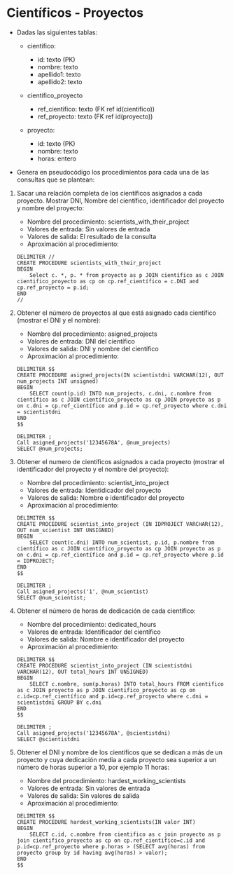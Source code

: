 # Científicos - Proyectos
- Dadas las siguientes tablas:
    - cientifico:

        - id: texto (PK)
        - nombre: texto
        - apellido1: texto
        - apellido2: texto

    - cientifico_proyecto

        - ref_cientifico: texto (FK ref id(científico))
        - ref_proyecto: texto (FK ref id(proyecto))

    - proyecto:

        - id: texto (PK)
        - nombre: texto
        - horas: entero

- Genera en pseudocódigo los procedimientos para cada una de las consultas que se plantean:
1. Sacar una relación completa de los científicos asignados a cada proyecto. Mostrar DNI, Nombre del científico, identificador del proyecto y nombre del proyecto:
    - Nombre del procedimiento: scientists_with_their_project
    - Valores de entrada: Sin valores de entrada
    - Valores de salida: El resultado de la consulta
    - Aproximación al procedimiento: 
    ```
    DELIMITER //
    CREATE PROCEDURE scientists_with_their_project
    BEGIN
        Select c. *, p. * from proyecto as p JOIN científico as c JOIN cientifico_proyecto as cp on cp.ref_científico = c.DNI and cp.ref_proyecto = p.id;
    END 
    //
    ```

2. Obtener el número de proyectos al que está asignado cada científico (mostrar el DNI y el nombre):
    - Nombre del procedimiento: asigned_projects
    - Valores de entrada: DNI del científico
    - Valores de salida: DNI y nombre del científico
    - Aproximación al procedimiento: 
    ```
    DELIMITER $$
    CREATE PROCEDURE asigned_projects(IN scientistdni VARCHAR(12), OUT num_projects INT unsigned)
    BEGIN
        SELECT count(p.id) INTO num_projects, c.dni, c.nombre from científico as c JOIN científico_proyecto as cp JOIN proyecto as p on c.dni = cp.ref_científico and p.id = cp.ref_proyecto where c.dni = scientistdni
    END 
    $$

    DELIMITER ;
    Call asigned_projects('12345678A', @num_projects)
    SELECT @num_projects;
    ```

3. Obtener el numero de científicos asignados a cada proyecto (mostrar el identificador del proyecto y el nombre del proyecto):
    - Nombre del procedimiento: scientist_into_project
    - Valores de entrada: Identidicador del proyecto
    - Valores de salida: Nombre e identificador del proyecto
    - Aproximación al procedimiento: 
    ```
    DELIMITER $$
    CREATE PROCEDURE scientist_into_project (IN IDPROJECT VARCHAR(12), OUT num_scientist INT UNSIGNED)
    BEGIN
        SELECT count(c.dni) INTO num_scientist, p.id, p.nombre from científico as c JOIN científico_proyecto as cp JOIN proyecto as p on c.dni = cp.ref_científico and p.id = cp.ref_proyecto where p.id = IDPROJECT;
    END 
    $$

    DELIMITER ;
    Call asigned_projects('1', @num_scientist)
    SELECT @num_scientist;
    ```

4. Obtener el número de horas de dedicación de cada científico:
    - Nombre del procedimiento: dedicated_hours
    - Valores de entrada: Identificador del científico
    - Valores de salida: Nombre e identificador del proyecto
    - Aproximación al procedimiento: 
    ```
    DELIMITER $$
    CREATE PROCEDURE scientist_into_project (IN scientistdni VARCHAR(12), OUT total_hours INT UNSIGNED)
    BEGIN
        SELECT c.nombre, sum(p.horas) INTO total_hours FROM cientifico as c JOIN proyecto as p JOIN cientifico_proyecto as cp on c.id=cp.ref_científico and p.id=cp.ref_proyecto where c.dni = scientistdni GROUP BY c.dni
    END 
    $$

    DELIMITER ;
    Call asigned_projects('12345678A', @scientistdni)
    SELECT @scientistdni
    ```

5. Obtener el DNI y nombre de los científicos que se dedican a más de un proyecto y cuya dedicación media a cada proyecto sea superior a un número de horas superior a 10, por ejemplo 11 horas:
    - Nombre del procedimiento: hardest_working_scientists
    - Valores de entrada: Sin valores de entrada
    - Valores de salida: Sin valores de salida
    - Aproximación al procedimiento: 
    ```
    DELIMITER $$
    CREATE PROCEDURE hardest_working_scientists(IN valor INT)
    BEGIN
        SELECT c.id, c.nombre from cientifico as c join proyecto as p join cientifico_proyecto as cp on cp.ref_cientifico=c.id and p.id=cp.ref_proyecto where p.horas > (SELECT avg(horas) from proyecto group by id having avg(horas) > valor);
    END 
    $$


    